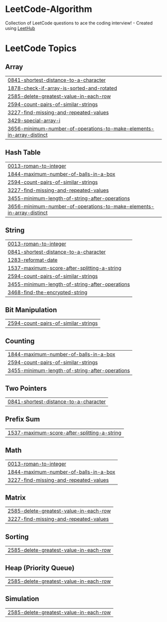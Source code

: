 # LeetCode-Algorithm
Collection of LeetCode questions to ace the coding interview! - Created using [LeetHub](https://github.com/QasimWani/LeetHub)

<!---LeetCode Topics Start-->
# LeetCode Topics
## Array
|  |
| ------- |
| [0841-shortest-distance-to-a-character](https://github.com/seolhyelin/LeetCode-Algorithm/tree/master/0841-shortest-distance-to-a-character) |
| [1878-check-if-array-is-sorted-and-rotated](https://github.com/seolhyelin/LeetCode-Algorithm/tree/master/1878-check-if-array-is-sorted-and-rotated) |
| [2585-delete-greatest-value-in-each-row](https://github.com/seolhyelin/LeetCode-Algorithm/tree/master/2585-delete-greatest-value-in-each-row) |
| [2594-count-pairs-of-similar-strings](https://github.com/seolhyelin/LeetCode-Algorithm/tree/master/2594-count-pairs-of-similar-strings) |
| [3227-find-missing-and-repeated-values](https://github.com/seolhyelin/LeetCode-Algorithm/tree/master/3227-find-missing-and-repeated-values) |
| [3429-special-array-i](https://github.com/seolhyelin/LeetCode-Algorithm/tree/master/3429-special-array-i) |
| [3656-minimum-number-of-operations-to-make-elements-in-array-distinct](https://github.com/seolhyelin/LeetCode-Algorithm/tree/master/3656-minimum-number-of-operations-to-make-elements-in-array-distinct) |
## Hash Table
|  |
| ------- |
| [0013-roman-to-integer](https://github.com/seolhyelin/LeetCode-Algorithm/tree/master/0013-roman-to-integer) |
| [1844-maximum-number-of-balls-in-a-box](https://github.com/seolhyelin/LeetCode-Algorithm/tree/master/1844-maximum-number-of-balls-in-a-box) |
| [2594-count-pairs-of-similar-strings](https://github.com/seolhyelin/LeetCode-Algorithm/tree/master/2594-count-pairs-of-similar-strings) |
| [3227-find-missing-and-repeated-values](https://github.com/seolhyelin/LeetCode-Algorithm/tree/master/3227-find-missing-and-repeated-values) |
| [3455-minimum-length-of-string-after-operations](https://github.com/seolhyelin/LeetCode-Algorithm/tree/master/3455-minimum-length-of-string-after-operations) |
| [3656-minimum-number-of-operations-to-make-elements-in-array-distinct](https://github.com/seolhyelin/LeetCode-Algorithm/tree/master/3656-minimum-number-of-operations-to-make-elements-in-array-distinct) |
## String
|  |
| ------- |
| [0013-roman-to-integer](https://github.com/seolhyelin/LeetCode-Algorithm/tree/master/0013-roman-to-integer) |
| [0841-shortest-distance-to-a-character](https://github.com/seolhyelin/LeetCode-Algorithm/tree/master/0841-shortest-distance-to-a-character) |
| [1283-reformat-date](https://github.com/seolhyelin/LeetCode-Algorithm/tree/master/1283-reformat-date) |
| [1537-maximum-score-after-splitting-a-string](https://github.com/seolhyelin/LeetCode-Algorithm/tree/master/1537-maximum-score-after-splitting-a-string) |
| [2594-count-pairs-of-similar-strings](https://github.com/seolhyelin/LeetCode-Algorithm/tree/master/2594-count-pairs-of-similar-strings) |
| [3455-minimum-length-of-string-after-operations](https://github.com/seolhyelin/LeetCode-Algorithm/tree/master/3455-minimum-length-of-string-after-operations) |
| [3468-find-the-encrypted-string](https://github.com/seolhyelin/LeetCode-Algorithm/tree/master/3468-find-the-encrypted-string) |
## Bit Manipulation
|  |
| ------- |
| [2594-count-pairs-of-similar-strings](https://github.com/seolhyelin/LeetCode-Algorithm/tree/master/2594-count-pairs-of-similar-strings) |
## Counting
|  |
| ------- |
| [1844-maximum-number-of-balls-in-a-box](https://github.com/seolhyelin/LeetCode-Algorithm/tree/master/1844-maximum-number-of-balls-in-a-box) |
| [2594-count-pairs-of-similar-strings](https://github.com/seolhyelin/LeetCode-Algorithm/tree/master/2594-count-pairs-of-similar-strings) |
| [3455-minimum-length-of-string-after-operations](https://github.com/seolhyelin/LeetCode-Algorithm/tree/master/3455-minimum-length-of-string-after-operations) |
## Two Pointers
|  |
| ------- |
| [0841-shortest-distance-to-a-character](https://github.com/seolhyelin/LeetCode-Algorithm/tree/master/0841-shortest-distance-to-a-character) |
## Prefix Sum
|  |
| ------- |
| [1537-maximum-score-after-splitting-a-string](https://github.com/seolhyelin/LeetCode-Algorithm/tree/master/1537-maximum-score-after-splitting-a-string) |
## Math
|  |
| ------- |
| [0013-roman-to-integer](https://github.com/seolhyelin/LeetCode-Algorithm/tree/master/0013-roman-to-integer) |
| [1844-maximum-number-of-balls-in-a-box](https://github.com/seolhyelin/LeetCode-Algorithm/tree/master/1844-maximum-number-of-balls-in-a-box) |
| [3227-find-missing-and-repeated-values](https://github.com/seolhyelin/LeetCode-Algorithm/tree/master/3227-find-missing-and-repeated-values) |
## Matrix
|  |
| ------- |
| [2585-delete-greatest-value-in-each-row](https://github.com/seolhyelin/LeetCode-Algorithm/tree/master/2585-delete-greatest-value-in-each-row) |
| [3227-find-missing-and-repeated-values](https://github.com/seolhyelin/LeetCode-Algorithm/tree/master/3227-find-missing-and-repeated-values) |
## Sorting
|  |
| ------- |
| [2585-delete-greatest-value-in-each-row](https://github.com/seolhyelin/LeetCode-Algorithm/tree/master/2585-delete-greatest-value-in-each-row) |
## Heap (Priority Queue)
|  |
| ------- |
| [2585-delete-greatest-value-in-each-row](https://github.com/seolhyelin/LeetCode-Algorithm/tree/master/2585-delete-greatest-value-in-each-row) |
## Simulation
|  |
| ------- |
| [2585-delete-greatest-value-in-each-row](https://github.com/seolhyelin/LeetCode-Algorithm/tree/master/2585-delete-greatest-value-in-each-row) |
<!---LeetCode Topics End-->